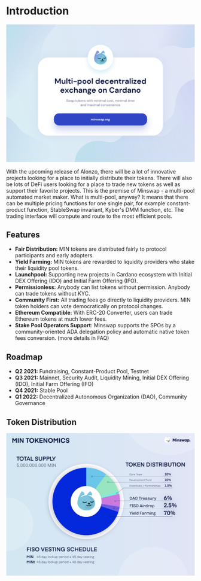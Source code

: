 # Introduction

![](.gitbook/assets/minswap_promo_twitter.jpg)

With the upcoming release of Alonzo, there will be a lot of innovative projects looking for a place to initially distribute their tokens. There will also be lots of DeFi users looking for a place to trade new tokens as well as support their favorite projects. This is the premise of Minswap - a multi-pool automated market maker. What is multi-pool, anyway? It means that there can be multiple pricing functions for one single pair, for example constant-product function, StableSwap invariant, Kyber's DMM function, etc. The trading interface will compute and route to the most efficient pools.

## Features

* **Fair Distribution:** MIN tokens are distributed fairly to protocol participants and early adopters.
* **Yield Farming:** MIN tokens are rewarded to liquidity providers who stake their liquidity pool tokens.  
* **Launchpool:** Supporting new projects in Cardano ecosystem with Initial DEX Offering \(IDO\) and Initial Farm Offering \(IFO\).  
* **Permissionless:** Anybody can list tokens without permission. Anybody can trade tokens without KYC.  
* **Community First:** All trading fees go directly to liquidity providers. MIN token holders can vote democratically on protocol changes.  
* **Ethereum Compatible**: With ERC-20 Converter, users can trade Ethereum tokens at much lower fees.  
* **Stake Pool Operators Support**: Minswap supports the SPOs by a community-oriented ADA delegation policy and automatic native token fees conversion. \(more details in FAQ\)

## Roadmap

* **Q2 2021:** Fundraising, Constant-Product Pool, Testnet  
* **Q3 2021:** Mainnet, Security Audit, Liquidity Mining, Initial DEX Offering \(IDO\), Initial Farm Offering \(IFO\)  
* **Q4 2021:** Stable Pool  
* **Q1 2022:** Decentralized Autonomous Organization \(DAO\), Community Governance

## Token Distribution

![](.gitbook/assets/tokenomics3x.png)

